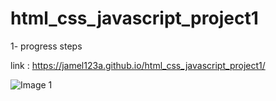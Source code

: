 # html_css_javascript_project1
1- progress steps

link : https://jamel123a.github.io/html_css_javascript_project1/

![Image 1](https://user-images.githubusercontent.com/95764822/151199831-4068745a-cca9-49c0-a233-70c4bac43a2e.png)


